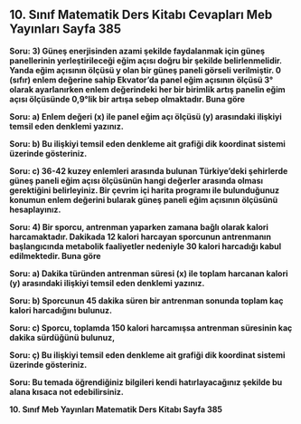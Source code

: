 ## 10. Sınıf Matematik Ders Kitabı Cevapları Meb Yayınları Sayfa 385

**Soru: 3) Güneş enerjisinden azami şekilde faydalanmak için güneş panellerinin yerleştirileceği eğim açısı doğru bir şekilde belirlenmelidir. Yanda eğim açısının ölçüsü y olan bir güneş paneli görseli verilmiştir. 0 (sıfır) enlem değerine sahip Ekvator’da panel eğim açısının ölçüsü 3° olarak ayarlanırken enlem değerindeki her bir birimlik artış panelin eğim açısı ölçüsünde 0,9°lik bir artışa sebep olmaktadır. Buna göre**

**Soru: a) Enlem değeri (x) ile panel eğim açı ölçüsü (y) arasındaki ilişkiyi temsil eden denklemi yazınız.**

**Soru: b) Bu ilişkiyi temsil eden denkleme ait grafiği dik koordinat sistemi üzerinde gösteriniz.**

**Soru: c) 36-42 kuzey enlemleri arasında bulunan Türkiye’deki şehirlerde güneş paneli eğim açısı ölçüsünün hangi değerler arasında olması gerektiğini belirleyiniz. Bir çevrim içi harita programı ile bulunduğunuz konumun enlem değerini bularak güneş paneli eğim açısının ölçüsünü hesaplayınız.**

**Soru: 4) Bir sporcu, antrenman yaparken zamana bağlı olarak kalori harcamaktadır. Dakikada 12 kalori harcayan sporcunun antrenmanın başlangıcında metabolik faaliyetler nedeniyle 30 kalori harcadığı kabul edilmektedir. Buna göre**

**Soru: a) Dakika türünden antrenman süresi (x) ile toplam harcanan kalori (y) arasındaki ilişkiyi temsil eden denklemi yazınız.**

**Soru: b) Sporcunun 45 dakika süren bir antrenman sonunda toplam kaç kalori harcadığını bulunuz.**

**Soru: c) Sporcu, toplamda 150 kalori harcamışsa antrenman süresinin kaç dakika sürdüğünü bulunuz,**

**Soru: ç) Bu ilişkiyi temsil eden denkleme ait grafiği dik koordinat sistemi üzerinde gösteriniz.**

**Soru: Bu temada öğrendiğiniz bilgileri kendi hatırlayacağınız şekilde bu alana kısaca not edebilirsiniz.**

**10. Sınıf Meb Yayınları Matematik Ders Kitabı Sayfa 385**